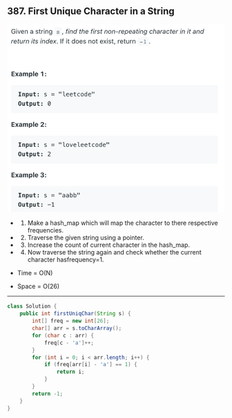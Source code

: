 ## 387. First Unique Character in a String

![](img/2021-09-13-11-37-36.png)

- 1. Make a hash_map which will map the character to there respective frequencies.
- 2. Traverse the given string using a pointer.
- 3. Increase the count of current character in the hash_map.
- 4. Now traverse the string again and check whether the current character hasfrequency=1.

- Time = O(N)
- Space = O(26)

---

```java
class Solution {
    public int firstUniqChar(String s) {
        int[] freq = new int[26];
        char[] arr = s.toCharArray();
        for (char c : arr) {
            freq[c - 'a']++;
        }
        for (int i = 0; i < arr.length; i++) {
            if (freq[arr[i] - 'a'] == 1) {
                return i;
            }
        }
        return -1;
    }
}
```

